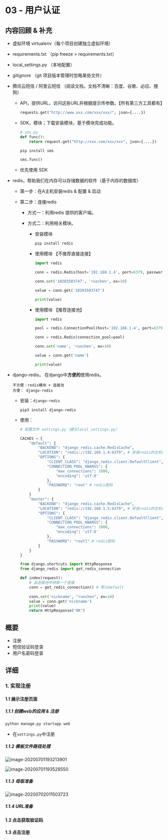 # 03 - 用户认证

## 内容回顾 & 补充

- 虚拟环境 virtualenv（每个项目创建独立虚拟环境）

- requirements.txt （pip freeze > requirements.txt）

- local_settings.py （本地配置）

- gitignore （git 项目版本管理时忽略某些文件）

- 腾讯云短信 / 阿里云短信 （阅读文档，文档不清晰：百度、谷歌、必应、搜狗）

  - API，提供URL，访问这些URL并根据提示传参数。【所有第三方工具都有】

    ```python
    requests.get("http://www.xxx.com/xxx/xxx/", json={....})
    ```

  - SDK，模块；下载安装模块，基于模块完成功能。

    ```python
    # sms.py
    def func():
        return request.get("http://xxx.com/xxx/xxx", json={....})
    ```

    ```python
    pip install sms
    ```

    ```python
    sms.func()
    ```

  - 优先使用 SDK

- redis，帮助我们在内存可以存储数据的软件（基于内存的数据库）

  - 第一步：在A主机安装redis & 配置 & 启动

  - 第二步：连接redis

    - 方式一：利用redis 提供的客户端。

    - 方式二：利用相关模块。

      - 安装模块

        ```python
        pip install redis
        ```

      - 使用模块 【不推荐直接连接】

        ```python
        import redis
        
        conn = redis.Redis(host='192.168.1.4', port=6379, password='root', encoding='utf-8')
        
        conn.set('18203503747', 'ruochen', ex=10)
        
        value = conn.get('18203503747')
        
        print(value)
        ```

      - 使用模块 【推荐连接池】

        ```python
        import redis
        
        pool = redis.ConnectionPool(host='192.168.1.4', port=6379, password='root', encoding='utf-8', max_connections=1000)
        
        conn = redis.Redis(connection_pool=pool)
        
        conn.set('name', 'ruochen', ex=10)
        
        value = conn.get('name')
        
        print(value)
        ```

- django-redis， 在django中**方便的**使用redis。

  ```
  不方便：redis模块 + 连接池
  方便： django-redis
  ```

  - 安装：`django-redis`

    ```
    pip3 install django-redis
    ```

  - 使用：

    ```python
    # 配置文件 settings.py（建议local_settings.py）
    
    CACHES = {
        "default": {
            "BACKEND": "django_redis.cache.RedisCache",
            "LOCATION": "redis://192.168.1.4:6379", # 安装redis的主机的 IP 和 端口
            "OPTIONS": {
                "CLIENT_CLASS": "django_redis.client.DefaultClient",
                "CONNECTION_POOL_KWARGS": {
                    "max_connections": 1000,
                    "encoding": 'utf-8'
                },
                "PASSWORD": "root" # redis密码
            }
        }
        "master": {
            "BACKEND": "django_redis.cache.RedisCache",
            "LOCATION": "redis://192.168.1.5:6379", # 安装redis的主机的 IP 和 端口
            "OPTIONS": {
                "CLIENT_CLASS": "django_redis.client.DefaultClient",
                "CONNECTION_POOL_KWARGS": {
                    "max_connections": 1000,
                    "encoding": 'utf-8'
                },
                "PASSWORD": "root1" # redis密码
            }
        }
    }
    ```

    ```python
    from django.shortcuts import HttpResponse
    from django_redis import get_redis_connection
    
    def index(request):
        # 去连接池中获取一个连接
        conn = get_redis_connection() # 默认default
        
        conn.set('nickname', "ruochen", ex=10)
        value = conn.get('nickname')
        print(value)
        return HttpResponse("OK")
    ```

    

## 概要

- 注册
- 短信验证码登录
- 用户名密码登录



## 详细

### 1. 实现注册

#### 1.1 展示注册页面

##### 1.1.1 创建web的应用 & 注册

```python
python manage.py startapp web
```

- 在`settings.py`中注册

##### 1.1.2 模板文件路径处理

![image-20200701193213901](C:\Users\user\AppData\Roaming\Typora\typora-user-images\image-20200701193213901.png)

![image-20200701193528550](C:\Users\user\AppData\Roaming\Typora\typora-user-images\image-20200701193528550.png)

##### 1.1.3 母版准备

![image-20200702011503723](C:\Users\user\AppData\Roaming\Typora\typora-user-images\image-20200702011503723.png)

##### 1.1.4 URL准备

#### 1.2 点击获取验证码

#### 1.3 点击注册